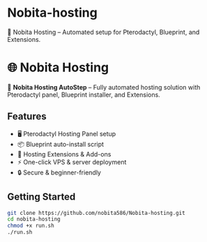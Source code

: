 # Nobita-hosting
🚀 Nobita Hosting – Automated setup for Pterodactyl, Blueprint, and Extensions.


# 🌐 Nobita Hosting

🚀 **Nobita Hosting AutoStep** – Fully automated hosting solution with  
Pterodactyl panel, Blueprint installer, and Extensions.

## Features
- 🖥️ Pterodactyl Hosting Panel setup
- 📦 Blueprint auto-install script
- 🔌 Hosting Extensions & Add-ons
- ⚡ One-click VPS & server deployment
- 🔒 Secure & beginner-friendly

## Getting Started
```bash
git clone https://github.com/nobita586/Nobita-hosting.git
cd nobita-hosting
chmod +x run.sh
./run.sh
